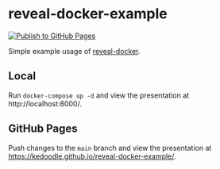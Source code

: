 # reveal-docker-example
[![Publish to GitHub Pages](https://github.com/Kedoodle/reveal-docker-example/actions/workflows/publish.yml/badge.svg)](https://github.com/Kedoodle/reveal-docker-example/actions/workflows/publish.yml)

Simple example usage of [reveal-docker](https://github.com/Kedoodle/reveal-docker).

## Local
Run `docker-compose up -d` and view the presentation at http://localhost:8000/.

## GitHub Pages
Push changes to the `main` branch and view the presentation at https://kedoodle.github.io/reveal-docker-example/.
